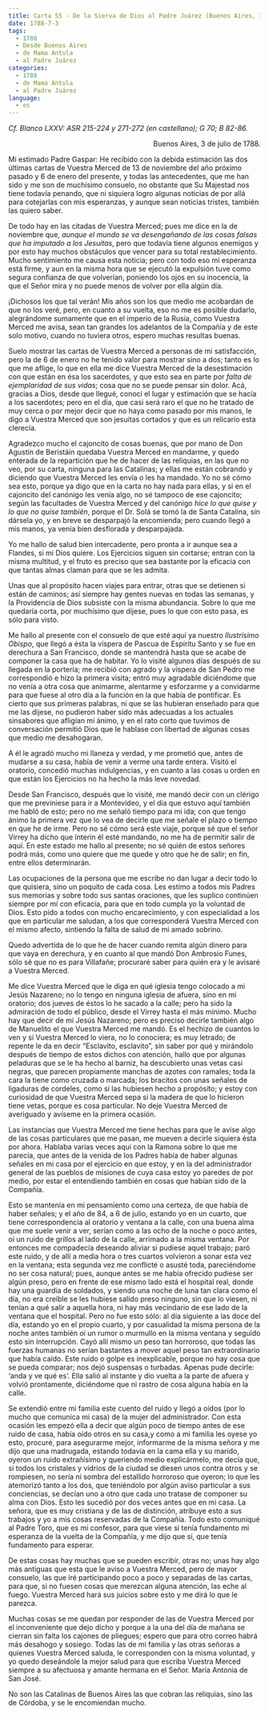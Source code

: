 ```yaml
---
title: Carta 55 - De la Sierva de Dios al Padre Juárez (Buenos Aires, 3 de julio de 1788).
date: 1788-7-3
tags:
  - 1788
  - Desde Buenos Aires
  - de Mama Antula
  - al Padre Juárez
categories:
  - 1788
  - de Mama Antula
  - al Padre Juárez
language:
  - es
---
```


_Cf. Blanco LXXV: ASR 215-224 y 271-272 (en castellano); G 70; B 82-86._

<div align="right">
Buenos Aires, 3 de julio de 1788.
</div>

Mi estimado Padre Gaspar:
He recibido con la debida estimación las dos últimas cartas de Vuestra Merced de 13 de noviembre del año próximo pasado y 6 de enero del presente, y todas las antecedentes, que me han sido y me son de muchísimo consuelo, no obstante que Su Majestad nos tiene todavía penando, que ni siquiera logro algunas noticias de por allá para cotejarlas con mis esperanzas, y aunque sean noticias tristes, también las quiero saber.

De todo hay en las citadas de Vuestra Merced; pues me dice en la de noviembre que, _aunque el mundo se va desengañando de las cosas falsas que ha imputado a los Jesuitas_, pero que todavía tiene algunos enemigos y por esto hay muchos obstáculos que vencer para su total restablecimiento. Mucho sentimiento me causa esta noticia; pero con todo eso mi esperanza está firme, y aun en la misma hora que se ejecutó la expulsión tuve como segura confianza de que volverían, poniendo los ojos en su inocencia, la que el Señor mira y no puede menos de volver por ella algún día.

¡Dichosos los que tal verán! Mis años son los que medio me acobardan de que no los veré, pero, en cuanto a su vuelta, eso no me es posible dudarlo, alegrándome sumamente que en el imperio de la Rusia, como Vuestra Merced me avisa, sean tan grandes los adelantos de la Compañía y de este solo motivo, cuando no tuviera otros, espero muchas resultas buenas.

Suelo mostrar las cartas de Vuestra Merced a personas de mi satisfacción, pero la de 6 de enero no he tenido valor para mostrar sino a dos; tanto es lo que me aflige, lo que en ella me dice Vuestra Merced de la desestimación con que están en ésa los sacerdotes, y que esto sea en parte por _falta de ejemplaridad de sus vidas_; cosa que no se puede pensar sin dolor. Acá, gracias a Dios, desde que llegué, conocí el lugar y estimación que se hacía a los sacerdotes; pero en el día, que casi será raro el que no he tratado de muy cerca o por mejor decir que no haya como pasado por mis manos, le digo a Vuestra Merced que son jesuitas cortados y que es un relicario esta clerecía.

Agradezco mucho el cajoncito de cosas buenas, que por mano de Don Agustín de Beristáin quedaba Vuestra Merced en mandarme, y quedo enterada de la repartición que he de hacer de las reliquias, en las que no veo, por su carta, ninguna para las Catalinas; y ellas me están cobrando y diciendo que Vuestra Merced les envía o les ha mandado. Yo no sé cómo sea esto, porque ya digo que en la carta no hay nada para ellas, y si en el cajoncito del canónigo les venía algo, no sé tampoco de ese cajoncito; según las facultades de Vuestra Merced y del canónigo _hice lo que quise y lo que no quise también_, porque el Dr. Solá se tomó la de Santa Catalina, sin dársela yo, y en breve se desparpajó la encomienda; pero cuando llegó a mis manos, ya venía bien desflorada y desparpajada.

Yo me hallo de salud bien intercadente, pero pronta a ir aunque sea a Flandes, si mi Dios quiere. Los Ejercicios siguen sin cortarse; entran con la misma multitud, y el fruto es preciso que sea bastante por la eficacia con que tantas almas claman para que se les admita.

Unas que al propósito hacen viajes para entrar, otras que se detienen si están de caminos; así siempre hay gentes nuevas en todas las semanas, y la Providencia de Dios subsiste con la misma abundancia. Sobre lo que me quedaría corta, por muchísimo que dijese, pues lo que con esto pasa, es sólo para visto.

Me hallo al presente con el consuelo de que esté aquí ya nuestro _Ilustrísimo Obispo_, que llegó a ésta la víspera de Pascua de Espíritu Santo y se fue en derechura a San Francisco, donde se mantendrá hasta que se acabe de componer la casa que ha de habitar. Yo lo visité algunos días después de su llegada en la portería; me recibió con agrado y la víspera de San Pedro me correspondió e hizo la primera visita; entró muy agradable diciéndome que no venía a otra cosa que animarme, alentarme y esforzarme y a convidarme para que fuese al otro día a la función en la que había de pontificar. Es cierto que sus primeras palabras, ni que se las hubieran enseñado para que me las dijese, no pudieron haber sido más adecuadas a los actuales sinsabores que afligían mi ánimo, y en el rato corto que tuvimos de conversación permitió Dios que le hablase con libertad de algunas cosas que medio me desahogaran.

A él le agradó mucho mi llaneza y verdad, y me prometió que, antes de mudarse a su casa, había de venir a verme una tarde entera. Visitó el oratorio, concedió muchas indulgencias, y en cuanto a las cosas u orden en que están los Ejercicios no ha hecho la más leve novedad.

Desde San Francisco, después que lo visité, me mandó decir con un clérigo que me previniese para ir a Montevideo, y el día que estuvo aquí también me habló de esto; pero no me señaló tiempo para mi ida; con que tengo ánimo la primera vez que lo vea de decirle que me señale el plazo o tiempo en que he de irme. Pero no sé cómo será este viaje, porque sé que el señor Virrey ha dicho que ínterin él esté mandando, no me ha de permitir salir de aquí. En este estado me hallo al presente; no sé quién de estos señores podrá más, como uno quiere que me quede y otro que he de salir; en fin, entre ellos determinarán.

Las ocupaciones de la persona que me escribe no dan lugar a decir todo lo que quisiera, sino un poquito de cada cosa. Les estimo a todos mis Padres sus memorias y sobre todo sus santas oraciones, que les suplico continúen siempre por mí con eficacia, para que en todo cumpla yo la voluntad de Dios. Esto pido a todos con mucho encarecimiento, y con especialidad a los que en particular me saludan, a los que corresponderá Vuestra Merced con el mismo afecto, sintiendo la falta de salud de mi amado sobrino.

Quedo advertida de lo que he de hacer cuando remita algún dinero para que vaya en derechura, y en cuanto al que mandó Don Ambrosio Funes, sólo sé que no es para Villafañe; procuraré saber para quién era y le avisaré a Vuestra Merced.

Me dice Vuestra Merced que le diga en qué iglesia tengo colocado a mi Jesús Nazareno; no lo tengo en ninguna iglesia de afuera, sino en mi oratorio; dos jueves de éstos lo he sacado a la calle; pero ha sido la admiración de todo el público, desde el Virrey hasta el más mínimo. Mucho hay que decir de mi Jesús Nazareno; pero es preciso decirle también algo de Manuelito el que Vuestra Merced me mandó. Es el hechizo de cuantos lo ven y si Vuestra Merced lo viera, no lo conociera; es muy letrado; de repente le da en decir “Esclavito, esclavito”, sin saber por qué y mirándolo después de tiempo de estos dichos con atención, hallo que por algunas peladuras que se le ha hecho al barniz, ha descubierto unas vetas casi negras, que parecen propiamente manchas de azotes con ramales; toda la cara la tiene como cruzada o marcada; los bracitos con unas señales de ligaduras de cordeles, como si las hubiesen hecho a propósito; y estoy con curiosidad de que Vuestra Merced sepa si la madera de que lo hicieron tiene vetas, porque es cosa particular. No deje Vuestra Merced de averiguado y avíseme en la primera ocasión.

Las instancias que Vuestra Merced me tiene hechas para que le avise algo de las cosas particulares que me pasan, me mueven a decirle siquiera ésta por ahora. Hablaba varias veces aquí con la Ramona sobre lo que me parecía, que antes de la venida de los Padres había de haber algunas señales en mi casa por el ejercicio en que estoy, y en la del administrador general de las pueblos de misiones de cuya casa estoy yo paredes de por medio, por estar el entendiendo también en cosas que habían sido de la Compañía.

Esto se mantenía en mi pensamiento como una certeza, de que había de haber señales; y el año de 84, a 6 de julio, estando yo en un cuarto, que tiene correspondencia al oratorio y ventana a la calle, con una buena alma que me suele venir a ver, serían como a las ocho de la noche o poco antes, oí un ruido de grillos al lado de la calle, arrimado a la misma ventana. Por entonces me compadecía deseando aliviar si pudiese aquel trabajo; paró este ruido, y de allí a media hora o tres cuartos volvieron a sonar esta vez en la ventana; esta segunda vez me conflicté o asusté toda, pareciéndome no ser cosa natural; pues, aunque antes se me había ofrecido pudiese ser algún preso, pero en frente de ese mismo lado está el hospital real, donde hay una guardia de soldados, y siendo una noche de luna tan clara como el día, no era creíble se les hubiese salido preso ninguno, sin que lo viesen, ni tenían a qué salir a aquella hora, ni hay más vecindario de ese lado de la ventana que el hospital. Pero no fue esto sólo: al día siguiente a las doce del día, estando yo en el propio cuarto, y por casualidad la misma persona de la noche antes también oí un rumor o murmullo en la misma ventana y seguido esto sin interrupción. Cayó allí mismo un peso tan horroroso, que todas las fuerzas humanas no serían bastantes a mover aquel peso tan extraordinario que había caído. Este ruido o golpe es inexplicable, porque no hay cosa que se pueda comparar; nos dejó suspensas o turbadas. Apenas pude decirle: ‘anda y ve qué es’. Ella salió al instante y dio vuelta a la parte de afuera y volvió prontamente, diciéndome que ni rastro de cosa alguna había en la calle.

Se extendió entre mi familia este cuento del ruido y llegó a oídos (por lo mucho que comunica mi casa) de la mujer del administrador. Con esta ocasión les empezó ella a decir que algún poco de tiempo antes de ese ruido de casa, había oído otros en su casa,y como a mi familia les oyese yo esto, procuré, para asegurarme mejor, informarme de la misma señora y me dijo que una madrugada, estando todavía en la cama ella y su marido, oyeron un ruido extrañísimo y queriendo medio explicármelo, me decía que, si todos los cristales y vidrios de la ciudad se diesen unos contra otros y se rompiesen, no sería ni sombra del estallido horroroso que oyeron; lo que les atemorizó tanto a los dos, que teniéndolo por algún aviso particular a sus conciencias, se decían uno a otro que cada uno tratase de componer su alma con Dios. Esto les sucedió por dos veces antes que en mi casa. La señora, que es muy cristiana y de las de distinción, atribuye esto a sus trabajos y yo a mis cosas reservadas de la Compañía. Todo esto comuniqué al Padre Toro, que es mi confesor, para que viese si tenía fundamento mi esperanza de la vuelta de la Compañía, y me dijo que sí, que tenía fundamento para esperar.

De estas cosas hay muchas que se pueden escribir, otras no; unas hay algo más antiguas que esta que le aviso a Vuestra Merced, pero de mayor consuelo, las que iré participando poco a poco y separadas de las cartas, para que, si no fuesen cosas que merezcan alguna atención, las eche al fuego. Vuestra Merced hará sus juicios sobre esto y me dirá lo que le parezca.

Muchas cosas se me quedan por responder de las de Vuestra Merced por el inconveniente que dejo dicho y porque a la una del día de mañana se cierran sin falta los cajones de pliegues; espero que para otro correo habrá más desahogo y sosiego. Todas las de mi familia y las otras señoras a quienes Vuestra Merced saluda, le corresponden con la misma voluntad, y yo quedo deseándole la mejor salud para que  escriba Vuestra Merced siempre a su afectuosa y amante hermana en el Señor.
 María Antonia de San José.

No son las Catalinas de Buenos Aires las que cobran las reliquias, sino las de Córdoba, y se le encomiendan mucho.
